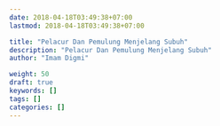 ```yaml
---
date: 2018-04-18T03:49:38+07:00
lastmod: 2018-04-18T03:49:38+07:00

title: "Pelacur Dan Pemulung Menjelang Subuh"
description: "Pelacur Dan Pemulung Menjelang Subuh"
author: "Imam Digmi"

weight: 50
draft: true
keywords: []
tags: []
categories: []
---
```


<!--more-->
